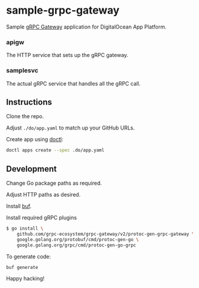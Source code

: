# sample-grpc-gateway

Sample [gRPC Gateway](https://grpc-ecosystem.github.io/grpc-gateway) application for DigitalOcean App Platform.

### apigw
The HTTP service that sets up the gRPC gateway.

### samplesvc
The actual gRPC service that handles all the gRPC call.

## Instructions

Clone the repo.

Adjust `./do/app.yaml` to match up your GitHub URLs.

Create app using [doctl](https://github.com/digitalocean/doctl):

```sh
doctl apps create --spec .do/app.yaml
```

## Development

Change Go package paths as required.

Adjust HTTP paths as desired.

Install [buf](https://buf.build/).

Install required gRPC plugins

```sh
$ go install \
    github.com/grpc-ecosystem/grpc-gateway/v2/protoc-gen-grpc-gateway \
    google.golang.org/protobuf/cmd/protoc-gen-go \
    google.golang.org/grpc/cmd/protoc-gen-go-grpc
```

To generate code:

```sh
buf generate
```

Happy hacking!
